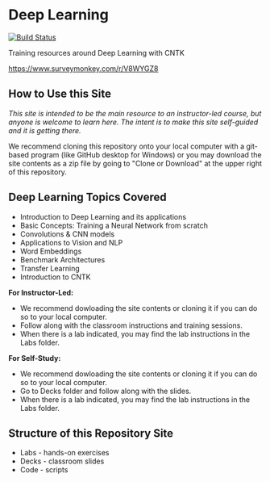 # Deep Learning

[![Build Status](https://dev.azure.com/zhiliaxu/xuzl/_apis/build/status/zhiliangxu.DeepLearning)](https://dev.azure.com/zhiliaxu/xuzl/_build/latest?definitionId=1)

Training resources around Deep Learning with CNTK

https://www.surveymonkey.com/r/V8WYGZ8

## How to Use this Site

*This site is intended to be the main resource to an instructor-led course, but anyone is welcome to learn here.  The intent is to make this site self-guided and it is getting there.*

We recommend cloning this repository onto your local computer with a git-based program (like GitHub desktop for Windows) or you may download the site contents as a zip file by going to "Clone or Download" at the upper right of this repository.

## Deep Learning Topics Covered

* Introduction to Deep Learning and its applications
* Basic Concepts: Training a Neural Network from scratch
* Convolutions & CNN models
* Applications to Vision and NLP
* Word Embeddings
* Benchmark Architectures
* Transfer Learning
* Introduction to CNTK


**For Instructor-Led:**
* We recommend dowloading the site contents or cloning it if you can do so to your local computer.
* Follow along with the classroom instructions and training sessions.
* When there is a lab indicated, you may find the lab instructions in the Labs folder.

**For Self-Study:**
* We recommend dowloading the site contents or cloning it if you can do so to your local computer.
* Go to Decks folder and follow along with the slides.
* When there is a lab indicated, you may find the lab instructions in the Labs folder.

## Structure of this Repository Site
*  Labs - hands-on exercises
*  Decks - classroom slides
*  Code - scripts
